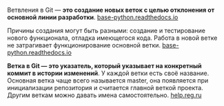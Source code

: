 Ветвления в Git — **это создание новых веток с целью отклонения от основной линии разработки**. [base-python.readthedocs.io](https://base-python.readthedocs.io/en/latest/chapters/07_git/02_git/git_04_branch.html)

Причины создания могут быть разными: создание и тестирование нового функционала, отладка имеющегося кода. Работа в новой ветке не затрагивает функционирование основной ветки. [base-python.readthedocs.io](https://base-python.readthedocs.io/en/latest/chapters/07_git/02_git/git_04_branch.html)

**Ветка в Git — это указатель, который указывает на конкретный коммит в истории изменений**. У каждой ветки есть своё название. Основная ветка чаще всего называется master, она появляется при инициализации репозитория и считается главной веткой проекта. Другим веткам можно давать имена самостоятельно. [help.reg.ru](https://help.reg.ru/support/servery-vps/oblachnyye-servery/ustanovka-programmnogo-obespecheniya/rabota-s-vetkami-v-git)